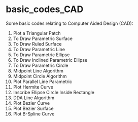 # basic_codes_CAD
Some basic codes relating to Computer Aided Design (CAD):
1. Plot a Triangular Patch
2. To Draw Parametric Surface
3. To Draw Ruled Surface
4. To Draw Parametric Line
5. To Draw Parametric Ellipse
6. To Draw Inclined Parametric Ellipse
7. To Draw Parametric Circle
8. Midpoint Line Algorithm
9. Midpoint Circle Algorithm
10. Plot Parallel Line Parametric
11. Plot Hermite Curve
12. Inscribe Ellipse Circle Inside Rectangle
13. DDA Line Algorithm
14. Plot Bezier Curve
15. Plot Bezier Surface
16. Plot B-Spline Curve
